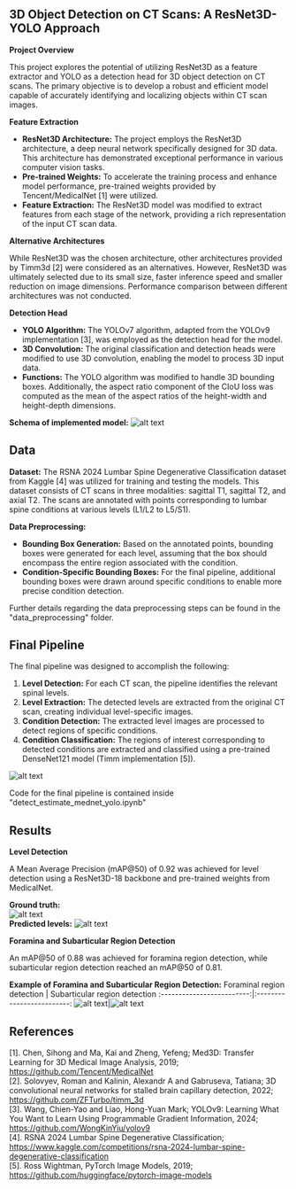 ## 3D Object Detection on CT Scans: A ResNet3D-YOLO Approach

**Project Overview**

This project explores the potential of utilizing ResNet3D as a feature extractor and YOLO as a detection head for 3D object detection on CT scans. The primary objective is to develop a robust and efficient model capable of accurately identifying and localizing objects within CT scan images.

**Feature Extraction**

* **ResNet3D Architecture:** The project employs the ResNet3D architecture, a deep neural network specifically designed for 3D data. This architecture has demonstrated exceptional performance in various computer vision tasks.
* **Pre-trained Weights:** To accelerate the training process and enhance model performance, pre-trained weights provided by Tencent/MedicalNet [1] were utilized.
* **Feature Extraction:** The ResNet3D model was modified to extract features from each stage of the network, providing a rich representation of the input CT scan data.

**Alternative Architectures**

While ResNet3D was the chosen architecture, other architectures provided by Timm3d [2] were considered as an alternatives. However, ResNet3D was ultimately selected due to its small size, faster inference speed and smaller reduction on image dimensions. Performance comparison between different architectures was not conducted.

**Detection Head**

* **YOLO Algorithm:** The YOLOv7 algorithm, adapted from the YOLOv9 implementation [3], was employed as the detection head for the model.
* **3D Convolution:** The original classification and detection heads were modified to use 3D convolution, enabling the model to process 3D input data.
* **Functions:** The YOLO algorithm was modified to handle 3D bounding boxes. Additionally, the aspect ratio component of the CIoU loss was computed as the mean of the aspect ratios of the height-width and height-depth dimensions.  
  
**Schema of implemented model:**
![alt text](/images/resnet_yolo_schema.png)

## Data

**Dataset:** The RSNA 2024 Lumbar Spine Degenerative Classification dataset from Kaggle [4] was utilized for training and testing the models. This dataset consists of CT scans in three modalities: sagittal T1, sagittal T2, and axial T2. The scans are annotated with points corresponding to lumbar spine conditions at various levels (L1/L2 to L5/S1).

**Data Preprocessing:**

* **Bounding Box Generation:** Based on the annotated points, bounding boxes were generated for each level, assuming that the box should encompass the entire region associated with the condition.
* **Condition-Specific Bounding Boxes:** For the final pipeline, additional bounding boxes were drawn around specific conditions to enable more precise condition detection.

Further details regarding the data preprocessing steps can be found in the "data_preprocessing" folder.

## Final Pipeline

The final pipeline was designed to accomplish the following:

1. **Level Detection:** For each CT scan, the pipeline identifies the relevant spinal levels.
2. **Level Extraction:** The detected levels are extracted from the original CT scan, creating individual level-specific images.
3. **Condition Detection:** The extracted level images are processed to detect regions of specific conditions.
4. **Condition Classification:** The regions of interest corresponding to detected conditions are extracted and classified using a pre-trained DenseNet121 model (Timm implementation [5]).  
  
![alt text](images/final_pipeline.png)
  
Code for the final pipeline is contained inside "detect_estimate_mednet_yolo.ipynb" 

## Results

**Level Detection**

A Mean Average Precision (mAP@50) of 0.92 was achieved for level detection using a ResNet3D-18 backbone and pre-trained weights from MedicalNet.

**Ground truth:**  
![alt text](images/gt_example_level_plot.png)  
**Predicted levels:**
![alt text](images/example_level_plot.png)
  
**Foramina and Subarticular Region Detection**

An mAP@50 of 0.88 was achieved for foramina region detection, while subarticular region detection reached an mAP@50 of 0.81.

**Example of Foramina and Subarticular Region Detection:**
Foraminal region detection          |  Subarticular region detection
:-------------------------:|:-------------------------:
![alt text](images/foramina_detection_example.gif)|![alt text](images/subarticular_detection_example.gif)  

## References

[1]. Chen, Sihong and Ma, Kai and Zheng, Yefeng; Med3D: Transfer Learning for 3D Medical Image Analysis, 2019; https://github.com/Tencent/MedicalNet  
[2]. Solovyev, Roman and Kalinin, Alexandr A and Gabruseva, Tatiana; 3D convolutional neural networks for stalled brain capillary detection, 2022; https://github.com/ZFTurbo/timm_3d  
[3]. Wang, Chien-Yao  and Liao, Hong-Yuan Mark; YOLOv9: Learning What You Want to Learn Using Programmable Gradient Information, 2024; https://github.com/WongKinYiu/yolov9  
[4]. RSNA 2024 Lumbar Spine Degenerative Classification; https://www.kaggle.com/competitions/rsna-2024-lumbar-spine-degenerative-classification  
[5]. Ross Wightman, PyTorch Image Models, 2019; https://github.com/huggingface/pytorch-image-models  
